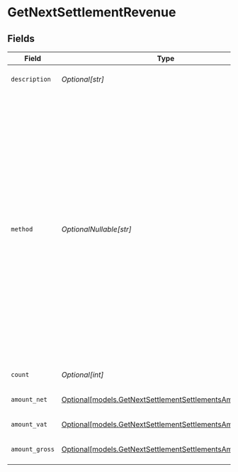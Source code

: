 # GetNextSettlementRevenue


## Fields

| Field                                                                                                                                                                                                                                                                                                                                                                                                                                                                                                                       | Type                                                                                                                                                                                                                                                                                                                                                                                                                                                                                                                        | Required                                                                                                                                                                                                                                                                                                                                                                                                                                                                                                                    | Description                                                                                                                                                                                                                                                                                                                                                                                                                                                                                                                 | Example                                                                                                                                                                                                                                                                                                                                                                                                                                                                                                                     |
| --------------------------------------------------------------------------------------------------------------------------------------------------------------------------------------------------------------------------------------------------------------------------------------------------------------------------------------------------------------------------------------------------------------------------------------------------------------------------------------------------------------------------- | --------------------------------------------------------------------------------------------------------------------------------------------------------------------------------------------------------------------------------------------------------------------------------------------------------------------------------------------------------------------------------------------------------------------------------------------------------------------------------------------------------------------------- | --------------------------------------------------------------------------------------------------------------------------------------------------------------------------------------------------------------------------------------------------------------------------------------------------------------------------------------------------------------------------------------------------------------------------------------------------------------------------------------------------------------------------- | --------------------------------------------------------------------------------------------------------------------------------------------------------------------------------------------------------------------------------------------------------------------------------------------------------------------------------------------------------------------------------------------------------------------------------------------------------------------------------------------------------------------------- | --------------------------------------------------------------------------------------------------------------------------------------------------------------------------------------------------------------------------------------------------------------------------------------------------------------------------------------------------------------------------------------------------------------------------------------------------------------------------------------------------------------------------- |
| `description`                                                                                                                                                                                                                                                                                                                                                                                                                                                                                                               | *Optional[str]*                                                                                                                                                                                                                                                                                                                                                                                                                                                                                                             | :heavy_minus_sign:                                                                                                                                                                                                                                                                                                                                                                                                                                                                                                          | A description of the revenue subtotal                                                                                                                                                                                                                                                                                                                                                                                                                                                                                       | Credit card                                                                                                                                                                                                                                                                                                                                                                                                                                                                                                                 |
| `method`                                                                                                                                                                                                                                                                                                                                                                                                                                                                                                                    | *OptionalNullable[str]*                                                                                                                                                                                                                                                                                                                                                                                                                                                                                                     | :heavy_minus_sign:                                                                                                                                                                                                                                                                                                                                                                                                                                                                                                          | The payment method, if applicable<br/><br/>Possible values: `alma` `bacs` `applepay` `bancomatpay` `bancontact` `banktransfer` `belfius` `billie` `bizum` `bitcoin` `blik` `creditcard` `directdebit` `eps` `giftcard` `giropay` `googlepay` `ideal` `in3` `inghomepay` `kbc` `klarnapaylater` `klarnapaynow` `klarnasliceit` `klarna` `mbway` `multibanco` `mybank` `paybybank` `payconiq` `paypal` `paysafecard` `przelewy24` `riverty` `satispay` `podiumcadeaukaart` `pointofsale` `sofort` `swish` `trustly` `twint` `voucher` | creditcard                                                                                                                                                                                                                                                                                                                                                                                                                                                                                                                  |
| `count`                                                                                                                                                                                                                                                                                                                                                                                                                                                                                                                     | *Optional[int]*                                                                                                                                                                                                                                                                                                                                                                                                                                                                                                             | :heavy_minus_sign:                                                                                                                                                                                                                                                                                                                                                                                                                                                                                                          | The number of payments                                                                                                                                                                                                                                                                                                                                                                                                                                                                                                      | 10                                                                                                                                                                                                                                                                                                                                                                                                                                                                                                                          |
| `amount_net`                                                                                                                                                                                                                                                                                                                                                                                                                                                                                                                | [Optional[models.GetNextSettlementSettlementsAmountNet]](../models/getnextsettlementsettlementsamountnet.md)                                                                                                                                                                                                                                                                                                                                                                                                                | :heavy_minus_sign:                                                                                                                                                                                                                                                                                                                                                                                                                                                                                                          | The net total of received funds, i.e. excluding VAT                                                                                                                                                                                                                                                                                                                                                                                                                                                                         |                                                                                                                                                                                                                                                                                                                                                                                                                                                                                                                             |
| `amount_vat`                                                                                                                                                                                                                                                                                                                                                                                                                                                                                                                | [Optional[models.GetNextSettlementSettlementsAmountVat]](../models/getnextsettlementsettlementsamountvat.md)                                                                                                                                                                                                                                                                                                                                                                                                                | :heavy_minus_sign:                                                                                                                                                                                                                                                                                                                                                                                                                                                                                                          | The applicable VAT                                                                                                                                                                                                                                                                                                                                                                                                                                                                                                          |                                                                                                                                                                                                                                                                                                                                                                                                                                                                                                                             |
| `amount_gross`                                                                                                                                                                                                                                                                                                                                                                                                                                                                                                              | [Optional[models.GetNextSettlementSettlementsAmountGross]](../models/getnextsettlementsettlementsamountgross.md)                                                                                                                                                                                                                                                                                                                                                                                                            | :heavy_minus_sign:                                                                                                                                                                                                                                                                                                                                                                                                                                                                                                          | The gross total of received funds, i.e. including VAT                                                                                                                                                                                                                                                                                                                                                                                                                                                                       |                                                                                                                                                                                                                                                                                                                                                                                                                                                                                                                             |